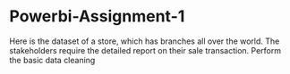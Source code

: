 # Powerbi-Assignment-1
Here is the dataset of a store, which has branches all over the world. The stakeholders require the detailed report on their sale transaction. Perform the basic data cleaning
